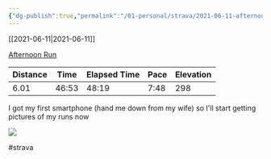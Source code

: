 ```yaml
---
{"dg-publish":true,"permalink":"/01-personal/strava/2021-06-11-afternoon-run/"}
---
```



[[2021-06-11\|2021-06-11]]

[Afternoon Run](https://www.strava.com/activities/5454349483)

| Distance | Time  | Elapsed Time | Pace | Elevation |
| -------- | ----- | ------------ | ---- | --------- |
| 6.01     | 46:53 | 48:19        | 7:48 | 298       |


I got my first smartphone (hand me down from my wife) so I'll start getting pictures of my runs now
    
![](https://dgtzuqphqg23d.cloudfront.net/X-TIsZcMrAPI1v0s-oBOqebawtwBRmxf6ZOO4z2TKsc-768x576.jpg)

    

#strava
